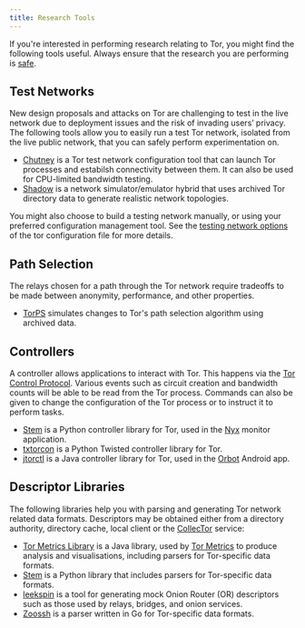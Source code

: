 ```yaml
---
title: Research Tools
---
```


If you're interested in performing research relating to Tor, you might find
the following tools useful. Always ensure that the research you are performing
is [safe](/safetyboard).

## Test Networks

New design proposals and attacks on Tor are challenging to test in the live
network due to deployment issues and the risk of invading users’ privacy. The
following tools allow you to easily run a test Tor network, isolated from the
live public network, that you can safely perform experimentation on.

* [Chutney](https://trac.torproject.org/projects/tor/wiki/doc/TorChutneyGuide)
  is a Tor test network configuration tool that can launch Tor processes and
  estabilsh connectivity between them. It can also be used for CPU-limited
  bandwidth testing.
* [Shadow](https://shadow.github.io/) is a network simulator/emulator hybrid
  that uses archived Tor directory data to generate realistic network
  topologies.

You might also choose to build a testing network manually, or using your
preferred configuration management tool. See the [testing network
options](https://manpages.debian.org/stretch/tor/torrc.5.en.html#TESTING_NETWORK_OPTIONS)
of the tor configuration file for more details.

## Path Selection

The relays chosen for a path through the Tor network require tradeoffs to be
made between anonymity, performance, and other properties.

* [TorPS](https://torps.github.io/) simulates changes to Tor's path selection
  algorithm using archived data.

## Controllers

A controller allows applications to interact with Tor. This happens via the
[Tor Control Protocol](https://spec.torproject.org/control-spec). Various
events such as circuit creation and bandwidth counts will be able to be read
from the Tor process. Commands can also be given to change the configuration of
the Tor process or to instruct it to perform tasks.

* [Stem](https://stem.torproject.org/) is a Python controller library for Tor,
  used in the [Nyx](https://nyx.torproject.org/) monitor application.
* [txtorcon](https://github.com/meejah/txtorcon) is a Python Twisted controller
  library for Tor.
* [jtorctl](https://github.com/guardianproject/jtorctl) is a Java controller
  library for Tor, used in the
  [Orbot](https://play.google.com/store/apps/details?id=org.torproject.android)
  Android app.

## Descriptor Libraries

The following libraries help you with parsing and generating Tor network
related data formats. Descriptors may be obtained either from a directory
authority, directory cache, local client or the
[CollecTor](https://metrics.torproject.org/collector.html) service:

* [Tor Metrics Library](https://metrics.torproject.org/metrics-lib.html) is a
  Java library, used by [Tor Metrics](https://metrics.torproject.org/) to
  produce analysis and visualisations, including parsers for Tor-specific data
  formats.
* [Stem](https://stem.torproject.org/) is a Python library that includes
  parsers for Tor-specific data formats.
* [leekspin](https://github.com/isislovecruft/leekspin) is a tool for
  generating mock Onion Router (OR) descriptors such as those used by relays,
  bridges, and onion services.
* [Zoossh](https://github.com/NullHypothesis/zoossh) is a parser written in Go
  for Tor-specific data formats.
